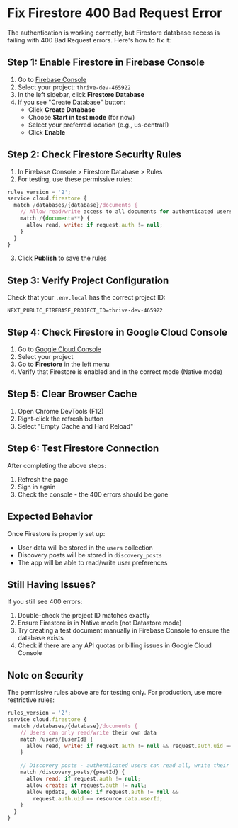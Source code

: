 # Fix Firestore 400 Bad Request Error

The authentication is working correctly, but Firestore database access is failing with 400 Bad Request errors. Here's how to fix it:

## Step 1: Enable Firestore in Firebase Console

1. Go to [Firebase Console](https://console.firebase.google.com)
2. Select your project: `thrive-dev-465922`
3. In the left sidebar, click **Firestore Database**
4. If you see "Create Database" button:
   - Click **Create Database**
   - Choose **Start in test mode** (for now)
   - Select your preferred location (e.g., us-central1)
   - Click **Enable**

## Step 2: Check Firestore Security Rules

1. In Firebase Console > Firestore Database > Rules
2. For testing, use these permissive rules:

```javascript
rules_version = '2';
service cloud.firestore {
  match /databases/{database}/documents {
    // Allow read/write access to all documents for authenticated users
    match /{document=**} {
      allow read, write: if request.auth != null;
    }
  }
}
```

3. Click **Publish** to save the rules

## Step 3: Verify Project Configuration

Check that your `.env.local` has the correct project ID:
```
NEXT_PUBLIC_FIREBASE_PROJECT_ID=thrive-dev-465922
```

## Step 4: Check Firestore in Google Cloud Console

1. Go to [Google Cloud Console](https://console.cloud.google.com)
2. Select your project
3. Go to **Firestore** in the left menu
4. Verify that Firestore is enabled and in the correct mode (Native mode)

## Step 5: Clear Browser Cache

1. Open Chrome DevTools (F12)
2. Right-click the refresh button
3. Select "Empty Cache and Hard Reload"

## Step 6: Test Firestore Connection

After completing the above steps:
1. Refresh the page
2. Sign in again
3. Check the console - the 400 errors should be gone

## Expected Behavior

Once Firestore is properly set up:
- User data will be stored in the `users` collection
- Discovery posts will be stored in `discovery_posts`
- The app will be able to read/write user preferences

## Still Having Issues?

If you still see 400 errors:
1. Double-check the project ID matches exactly
2. Ensure Firestore is in Native mode (not Datastore mode)
3. Try creating a test document manually in Firebase Console to ensure the database exists
4. Check if there are any API quotas or billing issues in Google Cloud Console

## Note on Security

The permissive rules above are for testing only. For production, use more restrictive rules:

```javascript
rules_version = '2';
service cloud.firestore {
  match /databases/{database}/documents {
    // Users can only read/write their own data
    match /users/{userId} {
      allow read, write: if request.auth != null && request.auth.uid == userId;
    }
    
    // Discovery posts - authenticated users can read all, write their own
    match /discovery_posts/{postId} {
      allow read: if request.auth != null;
      allow create: if request.auth != null;
      allow update, delete: if request.auth != null && 
        request.auth.uid == resource.data.userId;
    }
  }
}
```